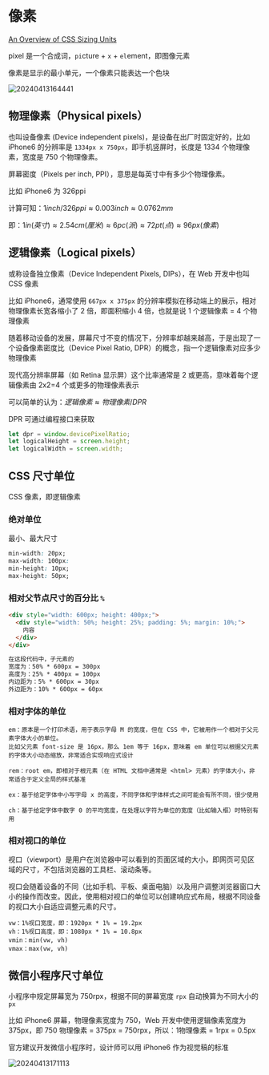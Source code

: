 # 像素

[An Overview of CSS Sizing Units](https://www.sitepoint.com/css-sizing-units/)

pixel 是一个合成词，`pi`cture + `x` +  `el`ement，即图像元素

像素是显示的最小单元，一个像素只能表达一个色块

![20240413164441](https://image.zuoright.com/20240413164441.png)

## 物理像素（Physical pixels）

也叫设备像素 (Device independent pixels)，是设备在出厂时固定好的，比如 iPhone6 的分辨率是 `1334px x 750px`，即手机竖屏时，长度是 1334 个物理像素，宽度是 750 个物理像素。

屏幕密度（Pixels per inch, PPI），意思是每英寸中有多少个物理像素。

比如 iPhone6 为 326ppi

计算可知：$1inch/326ppi ≈ 0.003inch ≈ 0.0762mm$

即：$1in(英寸) ≈ 2.54cm(厘米) ≈ 6pc(派) ≈ 72pt(点) ≈ 96px(像素)$

## 逻辑像素（Logical pixels）

或称设备独立像素（Device Independent Pixels, DIPs），在 Web 开发中也叫 CSS 像素

比如 iPhone6，通常使用 `667px x 375px` 的分辨率模拟在移动端上的展示，相对物理像素长宽各缩小了 2 倍，即面积缩小 4 倍，也就是说 1 个逻辑像素 = 4 个物理像素

随着移动设备的发展，屏幕尺寸不变的情况下，分辨率却越来越高，于是出现了一个设备像素密度比（Device Pixel Ratio, DPR）的概念，指一个逻辑像素对应多少物理像素

现代高分辨率屏幕（如 Retina 显示屏）这个比率通常是 2 或更高，意味着每个逻辑像素由 2x2=4 个或更多的物理像素表示

可以简单的认为：$逻辑像素 ≈ 物理像素/DPR$

DPR 可通过编程接口来获取

```js
let dpr = window.devicePixelRatio;
let logicalHeight = screen.height;
let logicalWidth = screen.width;
```

## CSS 尺寸单位

CSS 像素，即逻辑像素

### 绝对单位

最小、最大尺寸

```css
min-width: 20px;
max-width: 100px:
min-height: 10px;
max-height: 50px;
```

### 相对父节点尺寸的百分比 `%`

```html
<div style="width: 600px; height: 400px;">
  <div style="width: 50%; height: 25%; padding: 5%; margin: 10%;">
    内容
  </div>
</div>

在这段代码中，子元素的
宽度为：50% * 600px = 300px
高度为：25% * 400px = 100px
内边距为：5% * 600px = 30px
外边距为：10% * 600px = 60px
```

### 相对字体的单位

```text
em：原本是一个打印术语，用于表示字母 M 的宽度，但在 CSS 中，它被用作一个相对于父元素字体大小的单位。
比如父元素 font-size 是 16px，那么 1em 等于 16px，意味着 em 单位可以根据父元素的字体大小动态缩放，非常适合实现响应式设计

rem：root em，即相对于根元素（在 HTML 文档中通常是 <html> 元素）的字体大小，非常适合于定义全局的样式基准

ex：基于给定字体中小写字母 x 的高度，不同字体和字体样式之间可能会有所不同，很少使用

ch：基于给定字体中数字 0 的平均宽度，在处理以字符为单位的宽度（比如输入框）时特别有用
```

### 相对视口的单位

视口（viewport）是用户在浏览器中可以看到的页面区域的大小，即网页可见区域的尺寸，不包括浏览器的工具栏、滚动条等。

视口会随着设备的不同（比如手机、平板、桌面电脑）以及用户调整浏览器窗口大小的操作而改变。因此，使用相对视口的单位可以创建响应式布局，根据不同设备的视口大小自适应调整元素的尺寸。

```text
vw：1%视口宽度，即：1920px * 1% = 19.2px
vh：1%视口高度，即：1080px * 1% = 10.8px
vmin：min(vw, vh)
vmax：max(vw, vh)
```

## 微信小程序尺寸单位

小程序中规定屏幕宽为 750rpx，根据不同的屏幕宽度 `rpx` 自动换算为不同大小的 `px`

比如 iPhone6 屏幕，物理像素宽度为 750，Web 开发中使用逻辑像素宽度为 375px，即 750 物理像素 = 375px = 750rpx，所以：1物理像素 = 1rpx = 0.5px

官方建议开发微信小程序时，设计师可以用 iPhone6 作为视觉稿的标准

![20240413171113](https://image.zuoright.com/20240413171113.png)
